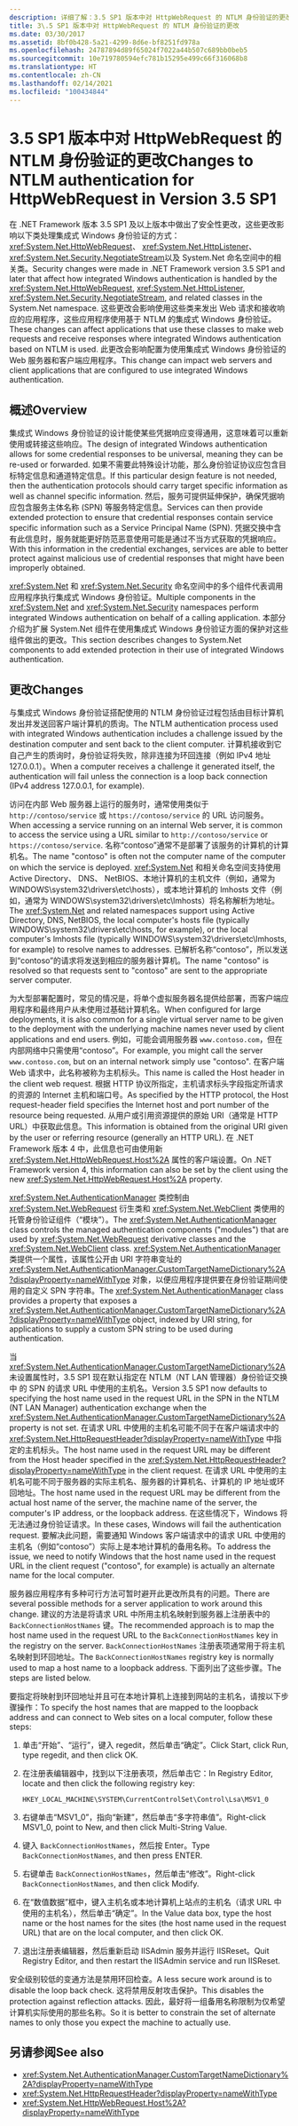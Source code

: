 ```yaml
---
description: 详细了解：3.5 SP1 版本中对 HttpWebRequest 的 NTLM 身份验证的更改
title: 3\.5 SP1 版本中对 HttpWebRequest 的 NTLM 身份验证的更改
ms.date: 03/30/2017
ms.assetid: 8bf0b428-5a21-4299-8d6e-bf8251fd978a
ms.openlocfilehash: 24787894d89f65024f7022a44b507c689bb0beb5
ms.sourcegitcommit: 10e719780594efc781b15295e499c66f316068b8
ms.translationtype: HT
ms.contentlocale: zh-CN
ms.lasthandoff: 02/14/2021
ms.locfileid: "100434844"
---
```

# <a name="changes-to-ntlm-authentication-for-httpwebrequest-in-version-35-sp1"></a><span data-ttu-id="80795-103">3.5 SP1 版本中对 HttpWebRequest 的 NTLM 身份验证的更改</span><span class="sxs-lookup"><span data-stu-id="80795-103">Changes to NTLM authentication for HttpWebRequest in Version 3.5 SP1</span></span>

<span data-ttu-id="80795-104">在 .NET Framework 版本 3.5 SP1 及以上版本中做出了安全性更改，这些更改影响以下类处理集成式 Windows 身份验证的方式：<xref:System.Net.HttpWebRequest>、 <xref:System.Net.HttpListener>、 <xref:System.Net.Security.NegotiateStream>以及 System.Net 命名空间中的相关类。</span><span class="sxs-lookup"><span data-stu-id="80795-104">Security changes were made in .NET Framework version 3.5 SP1 and later that affect how integrated Windows authentication is handled by the <xref:System.Net.HttpWebRequest>, <xref:System.Net.HttpListener>, <xref:System.Net.Security.NegotiateStream>, and related classes in the System.Net namespace.</span></span> <span data-ttu-id="80795-105">这些更改会影响使用这些类来发出 Web 请求和接收响应的应用程序，这些应用程序使用基于 NTLM 的集成式 Windows 身份验证。</span><span class="sxs-lookup"><span data-stu-id="80795-105">These changes can affect applications that use these classes to make web requests and receive responses where integrated Windows authentication based on NTLM is used.</span></span> <span data-ttu-id="80795-106">此更改会影响配置为使用集成式 Windows 身份验证的 Web 服务器和客户端应用程序。</span><span class="sxs-lookup"><span data-stu-id="80795-106">This change can impact web servers and client applications that are configured to use integrated Windows authentication.</span></span>

## <a name="overview"></a><span data-ttu-id="80795-107">概述</span><span class="sxs-lookup"><span data-stu-id="80795-107">Overview</span></span>

<span data-ttu-id="80795-108">集成式 Windows 身份验证的设计能使某些凭据响应变得通用，这意味着可以重新使用或转接这些响应。</span><span class="sxs-lookup"><span data-stu-id="80795-108">The design of integrated Windows authentication allows for some credential responses to be universal, meaning they can be re-used or forwarded.</span></span> <span data-ttu-id="80795-109">如果不需要此特殊设计功能，那么身份验证协议应包含目标特定信息和通道特定信息。</span><span class="sxs-lookup"><span data-stu-id="80795-109">If this particular design feature is not needed, then the authentication protocols should carry target specific information as well as channel specific information.</span></span> <span data-ttu-id="80795-110">然后，服务可提供延伸保护，确保凭据响应包含服务主体名称 (SPN) 等服务特定信息。</span><span class="sxs-lookup"><span data-stu-id="80795-110">Services can then provide extended protection to ensure that credential responses contain service specific information such as a Service Principal Name (SPN).</span></span> <span data-ttu-id="80795-111">凭据交换中含有此信息时，服务就能更好防范恶意使用可能是通过不当方式获取的凭据响应。</span><span class="sxs-lookup"><span data-stu-id="80795-111">With this information in the credential exchanges, services are able to better protect against malicious use of credential responses that might have been improperly obtained.</span></span>

<span data-ttu-id="80795-112"><xref:System.Net> 和 <xref:System.Net.Security> 命名空间中的多个组件代表调用应用程序执行集成式 Windows 身份验证。</span><span class="sxs-lookup"><span data-stu-id="80795-112">Multiple components in the <xref:System.Net> and <xref:System.Net.Security> namespaces perform integrated Windows authentication on behalf of a calling application.</span></span> <span data-ttu-id="80795-113">本部分介绍为扩展 System.Net 组件在使用集成式 Windows 身份验证方面的保护对这些组件做出的更改。</span><span class="sxs-lookup"><span data-stu-id="80795-113">This section describes changes to System.Net components to add extended protection in their use of integrated Windows authentication.</span></span>

## <a name="changes"></a><span data-ttu-id="80795-114">更改</span><span class="sxs-lookup"><span data-stu-id="80795-114">Changes</span></span>

<span data-ttu-id="80795-115">与集成式 Windows 身份验证搭配使用的 NTLM 身份验证过程包括由目标计算机发出并发送回客户端计算机的质询。</span><span class="sxs-lookup"><span data-stu-id="80795-115">The NTLM authentication process used with integrated Windows authentication includes a challenge issued by the destination computer and sent back to the client computer.</span></span> <span data-ttu-id="80795-116">计算机接收到它自己产生的质询时，身份验证将失败，除非连接为环回连接（例如 IPv4 地址 127.0.0.1）。</span><span class="sxs-lookup"><span data-stu-id="80795-116">When a computer receives a challenge it generated itself, the authentication will fail unless the connection is a loop back connection (IPv4 address 127.0.0.1, for example).</span></span>

<span data-ttu-id="80795-117">访问在内部 Web 服务器上运行的服务时，通常使用类似于 `http://contoso/service` 或 `https://contoso/service` 的 URL 访问服务。</span><span class="sxs-lookup"><span data-stu-id="80795-117">When accessing a service running on an internal Web server, it is common to access the service using a URL similar to `http://contoso/service` or `https://contoso/service`.</span></span> <span data-ttu-id="80795-118">名称“contoso”通常不是部署了该服务的计算机的计算机名。</span><span class="sxs-lookup"><span data-stu-id="80795-118">The name "contoso" is often not the computer name of the computer on which the service is deployed.</span></span> <span data-ttu-id="80795-119"><xref:System.Net> 和相关命名空间支持使用 Active Directory、 DNS、 NetBIOS、本地计算机的主机文件（例如，通常为 WINDOWS\system32\drivers\etc\hosts），或本地计算机的 lmhosts 文件（例如，通常为 WINDOWS\system32\drivers\etc\lmhosts）将名称解析为地址。</span><span class="sxs-lookup"><span data-stu-id="80795-119">The <xref:System.Net> and related namespaces support using Active Directory, DNS, NetBIOS, the local computer's hosts file (typically WINDOWS\system32\drivers\etc\hosts, for example), or the local computer's lmhosts file (typically WINDOWS\system32\drivers\etc\lmhosts, for example) to resolve names to addresses.</span></span> <span data-ttu-id="80795-120">已解析名称“contoso”，所以发送到“contoso”的请求将发送到相应的服务器计算机。</span><span class="sxs-lookup"><span data-stu-id="80795-120">The name "contoso" is resolved so that requests sent to "contoso" are sent to the appropriate server computer.</span></span>

<span data-ttu-id="80795-121">为大型部署配置时，常见的情况是，将单个虚拟服务器名提供给部署，而客户端应用程序和最终用户从未使用过基础计算机名。</span><span class="sxs-lookup"><span data-stu-id="80795-121">When configured for large deployments, it is also common for a single virtual server name to be given to the deployment with the underlying machine names never used by client applications and end users.</span></span> <span data-ttu-id="80795-122">例如，可能会调用服务器 `www.contoso.com`，但在内部网络中只需使用“contoso”。</span><span class="sxs-lookup"><span data-stu-id="80795-122">For example, you might call the server `www.contoso.com`, but on an internal network simply use "contoso".</span></span> <span data-ttu-id="80795-123">在客户端 Web 请求中，此名称被称为主机标头。</span><span class="sxs-lookup"><span data-stu-id="80795-123">This name is called the Host header in the client web request.</span></span> <span data-ttu-id="80795-124">根据 HTTP 协议所指定，主机请求标头字段指定所请求的资源的 Internet 主机和端口号。</span><span class="sxs-lookup"><span data-stu-id="80795-124">As specified by the HTTP protocol, the Host request-header field specifies the Internet host and port number of the resource being requested.</span></span> <span data-ttu-id="80795-125">从用户或引用资源提供的原始 URI（通常是 HTTP URL）中获取此信息。</span><span class="sxs-lookup"><span data-stu-id="80795-125">This information is obtained from the original URI given by the user or referring resource (generally an HTTP URL).</span></span> <span data-ttu-id="80795-126">在 .NET Framework 版本 4 中，此信息也可由使用新 <xref:System.Net.HttpWebRequest.Host%2A> 属性的客户端设置。</span><span class="sxs-lookup"><span data-stu-id="80795-126">On .NET Framework version 4, this information can also be set by the client using the new <xref:System.Net.HttpWebRequest.Host%2A> property.</span></span>

<span data-ttu-id="80795-127"><xref:System.Net.AuthenticationManager> 类控制由 <xref:System.Net.WebRequest> 衍生类和 <xref:System.Net.WebClient> 类使用的托管身份验证组件（“模块”）。</span><span class="sxs-lookup"><span data-stu-id="80795-127">The <xref:System.Net.AuthenticationManager> class controls the managed authentication components ("modules") that are used by <xref:System.Net.WebRequest> derivative classes and the <xref:System.Net.WebClient> class.</span></span> <span data-ttu-id="80795-128"><xref:System.Net.AuthenticationManager> 类提供一个属性，该属性公开由 URI 字符串变址的 <xref:System.Net.AuthenticationManager.CustomTargetNameDictionary%2A?displayProperty=nameWithType> 对象，以便应用程序提供要在身份验证期间使用的自定义 SPN 字符串。</span><span class="sxs-lookup"><span data-stu-id="80795-128">The <xref:System.Net.AuthenticationManager> class provides a property that exposes a <xref:System.Net.AuthenticationManager.CustomTargetNameDictionary%2A?displayProperty=nameWithType> object, indexed by URI string, for applications to supply a custom SPN string to be used during authentication.</span></span>

<span data-ttu-id="80795-129">当 <xref:System.Net.AuthenticationManager.CustomTargetNameDictionary%2A> 未设置属性时，3.5 SP1 现在默认指定在 NTLM（NT LAN 管理器）身份验证交换中 的 SPN 的请求 URL 中使用的主机名。</span><span class="sxs-lookup"><span data-stu-id="80795-129">Version 3.5 SP1 now defaults to specifying the host name used in the request URL in the SPN in the NTLM (NT LAN Manager) authentication exchange when the <xref:System.Net.AuthenticationManager.CustomTargetNameDictionary%2A> property is not set.</span></span> <span data-ttu-id="80795-130">在请求 URL 中使用的主机名可能不同于在客户端请求中的 <xref:System.Net.HttpRequestHeader?displayProperty=nameWithType> 中指定的主机标头。</span><span class="sxs-lookup"><span data-stu-id="80795-130">The host name used in the request URL may be different from the Host header specified in the <xref:System.Net.HttpRequestHeader?displayProperty=nameWithType> in the client request.</span></span> <span data-ttu-id="80795-131">在请求 URL 中使用的主机名可能不同于服务器的实际主机名、服务器的计算机名、计算机的 IP 地址或环回地址。</span><span class="sxs-lookup"><span data-stu-id="80795-131">The host name used in the request URL may be different from the actual host name of the server, the machine name of the server, the computer's IP address, or the loopback address.</span></span> <span data-ttu-id="80795-132">在这些情况下，Windows 将无法通过身份验证请求。</span><span class="sxs-lookup"><span data-stu-id="80795-132">In these cases, Windows will fail the authentication request.</span></span> <span data-ttu-id="80795-133">要解决此问题，需要通知 Windows 客户端请求中的请求 URL 中使用的主机名（例如“contoso”）实际上是本地计算机的备用名称。</span><span class="sxs-lookup"><span data-stu-id="80795-133">To address the issue, we need to notify Windows that the host name used in the request URL in the client request ("contoso", for example) is actually an alternate name for the local computer.</span></span>

<span data-ttu-id="80795-134">服务器应用程序有多种可行方法可暂时避开此更改所具有的问题。</span><span class="sxs-lookup"><span data-stu-id="80795-134">There are several possible methods for a server application to work around this change.</span></span> <span data-ttu-id="80795-135">建议的方法是将请求 URL 中所用主机名映射到服务器上注册表中的 `BackConnectionHostNames` 键。</span><span class="sxs-lookup"><span data-stu-id="80795-135">The recommended approach is to map the host name used in the request URL to the `BackConnectionHostNames` key in the registry on the server.</span></span> <span data-ttu-id="80795-136">`BackConnectionHostNames` 注册表项通常用于将主机名映射到环回地址。</span><span class="sxs-lookup"><span data-stu-id="80795-136">The `BackConnectionHostNames` registry key is normally used to map a host name to a loopback address.</span></span> <span data-ttu-id="80795-137">下面列出了这些步骤。</span><span class="sxs-lookup"><span data-stu-id="80795-137">The steps are listed below.</span></span>

<span data-ttu-id="80795-138">要指定将映射到环回地址并且可在本地计算机上连接到网站的主机名，请按以下步骤操作：</span><span class="sxs-lookup"><span data-stu-id="80795-138">To specify the host names that are mapped to the loopback address and can connect to Web sites on a local computer, follow these steps:</span></span>

1. <span data-ttu-id="80795-139">单击“开始”、“运行”，键入 regedit，然后单击“确定”。</span><span class="sxs-lookup"><span data-stu-id="80795-139">Click Start, click Run, type regedit, and then click OK.</span></span>

2. <span data-ttu-id="80795-140">在注册表编辑器中，找到以下注册表项，然后单击它：</span><span class="sxs-lookup"><span data-stu-id="80795-140">In Registry Editor, locate and then click the following registry key:</span></span>

    `HKEY_LOCAL_MACHINE\SYSTEM\CurrentControlSet\Control\Lsa\MSV1_0`

3. <span data-ttu-id="80795-141">右键单击“MSV1_0”，指向“新建”，然后单击“多字符串值”。</span><span class="sxs-lookup"><span data-stu-id="80795-141">Right-click MSV1_0, point to New, and then click Multi-String Value.</span></span>

4. <span data-ttu-id="80795-142">键入 `BackConnectionHostNames`，然后按 Enter。</span><span class="sxs-lookup"><span data-stu-id="80795-142">Type `BackConnectionHostNames`, and then press ENTER.</span></span>

5. <span data-ttu-id="80795-143">右键单击 `BackConnectionHostNames`，然后单击“修改”。</span><span class="sxs-lookup"><span data-stu-id="80795-143">Right-click `BackConnectionHostNames`, and then click Modify.</span></span>

6. <span data-ttu-id="80795-144">在“数值数据”框中，键入主机名或本地计算机上站点的主机名（请求 URL 中使用的主机名），然后单击“确定”。</span><span class="sxs-lookup"><span data-stu-id="80795-144">In the Value data box, type the host name or the host names for the sites (the host name used in the request URL) that are on the local computer, and then click OK.</span></span>

7. <span data-ttu-id="80795-145">退出注册表编辑器，然后重新启动 IISAdmin 服务并运行 IISReset。</span><span class="sxs-lookup"><span data-stu-id="80795-145">Quit Registry Editor, and then restart the IISAdmin service and run IISReset.</span></span>

<span data-ttu-id="80795-146">安全级别较低的变通方法是禁用环回检查。</span><span class="sxs-lookup"><span data-stu-id="80795-146">A less secure work around is to disable the loop back check.</span></span> <span data-ttu-id="80795-147">这将禁用反射攻击保护。</span><span class="sxs-lookup"><span data-stu-id="80795-147">This disables the protection against reflection attacks.</span></span> <span data-ttu-id="80795-148">因此，最好将一组备用名称限制为仅希望计算机实际使用的那些名称。</span><span class="sxs-lookup"><span data-stu-id="80795-148">So it is better to constrain the set of alternate names to only those you expect the machine to actually use.</span></span>

## <a name="see-also"></a><span data-ttu-id="80795-149">另请参阅</span><span class="sxs-lookup"><span data-stu-id="80795-149">See also</span></span>

- <xref:System.Net.AuthenticationManager.CustomTargetNameDictionary%2A?displayProperty=nameWithType>
- <xref:System.Net.HttpRequestHeader?displayProperty=nameWithType>
- <xref:System.Net.HttpWebRequest.Host%2A?displayProperty=nameWithType>
